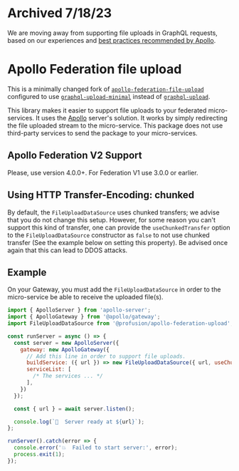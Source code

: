 # Archived 7/18/23

We are moving away from supporting file uploads in GraphQL requests, based on our experiences and [best practices recommended by Apollo](https://www.apollographql.com/blog/backend/file-uploads/file-upload-best-practices/).

# Apollo Federation file upload

This is a minimally changed fork of [`apollo-federation-file-upload`](https://github.com/profusion/apollo-federation-file-upload) configured to use [`graphql-upload-minimal`](https://github.com/flash-oss/graphql-upload-minimal) instead of [`graphql-upload`](https://github.com/jaydenseric/graphql-upload).

This library makes it easier to support file uploads to your federated
micro-services. It uses the [Apollo](https://www.apollographql.com/docs/apollo-server/data/file-uploads/) server's solution.
It works by simply redirecting the file uploaded stream to the micro-service.
This package does not use third-party services to send the package to your
micro-services.

## Apollo Federation V2 Support

Please, use version 4.0.0+. For Federation V1 use 3.0.0 or earlier.

## Using HTTP Transfer-Encoding: chunked

By default, the `FileUploadDataSource` uses chunked transfers; we
advise that you do not change this setup. However, for some reason
you can't support this kind of transfer, one can provide the `useChunkedTransfer`
option to the `FileUploadDataSource` constructor as `false` to not
use chunked transfer (See the example below on setting this property).
Be advised once again that this can lead to DDOS attacks.

## Example

On your Gateway, you must add the `FileUploadDataSource` in order
to the micro-service be able to receive the uploaded file(s).


```javascript
import { ApolloServer } from 'apollo-server';
import { ApolloGateway } from '@apollo/gateway';
import FileUploadDataSource from '@profusion/apollo-federation-upload';

const runServer = async () => {
  const server = new ApolloServer({
    gateway: new ApolloGateway({
      // Add this line in order to support file uploads.
      buildService: ({ url }) => new FileUploadDataSource({ url, useChunkedTransfer: true }),
      serviceList: [
        /* The services ... */
      ],
    })
  });

  const { url } = await server.listen();

  console.log(`🚀  Server ready at ${url}`);
};

runServer().catch(error => {
  console.error('💥  Failed to start server:', error);
  process.exit(1);
});
```
